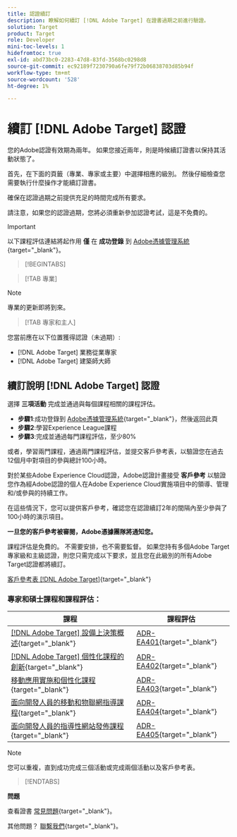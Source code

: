 ```yaml
---
title: 認證續訂
description: 瞭解如何續訂 [!DNL Adobe Target] 在證書過期之前進行驗證。
solution: Target
product: Target
role: Developer
mini-toc-levels: 1
hidefromtoc: true
exl-id: abd73bc0-2283-47d8-83fd-3568bc0298d8
source-git-commit: ec92189f7230790a6fe79f72b06838703d85b94f
workflow-type: tm+mt
source-wordcount: '528'
ht-degree: 1%

---
```


# 續訂 [!DNL Adobe Target] 認證

您的Adobe認證有效期為兩年。 如果您接近兩年，則是時候續訂證書以保持其活動狀態了。

首先，在下面的頁籤（專業、專家或主要）中選擇相應的級別。 然後仔細檢查您需要執行什麼操作才能續訂證書。

確保在認證過期之前提供充足的時間完成所有要求。

請注意，如果您的認證過期，您將必須重新參加認證考試，這是不免費的。

>[!IMPORTANT]
>
>以下課程評估連結將起作用 **僅** 在 **成功登錄** 到 [Adobe憑據管理系統](http://www.certmetrics.com/adobe){target="_blank"}。

>[!BEGINTABS]

>[!TAB 專業]

>[!NOTE]
>
>專業的更新即將到來。

>[!TAB 專家和主人]

您當前應在以下位置獲得認證（未過期）:

* [!DNL Adobe Target] 業務從業專家
* [!DNL Adobe Target] 建築師大師

## 續訂說明 [!DNL Adobe Target] 認證

選擇 **三項活動** 完成並通過與每個課程相關的課程評估。

* **步驟1**:成功登錄到 [Adobe憑據管理系統](http://www.certmetrics.com/adobe){target="_blank"}，然後返回此頁
* **步驟2**:學習Experience League課程
* **步驟3**:完成並通過每門課程評估，至少80%

或者，學習兩門課程，通過兩門課程評估，並提交客戶參考表，以驗證您在過去12個月中對項目的參與總計100小時。

對於某些Adobe Experience Cloud認證，Adobe認證計畫接受 **客戶參考** 以驗證您作為經Adobe認證的個人在Adobe Experience Cloud實施項目中的領導、管理和/或參與的持續工作。

在這些情況下，您可以提供客戶參考，確認您在認證續訂2年的間隔內至少參與了100小時的演示項目。

**一旦您的客戶參考被審閱，Adobe憑據團隊將通知您。**

課程評估是免費的。 不需要安排，也不需要監督。 如果您持有多個Adobe Target專家級和主級認證，則您只需完成以下要求，並且您在此級別的所有Adobe Target認證都將續訂。

[客戶參考表 [!DNL Adobe Target]](https://www.certmetrics.com/adobe/candidate/caveon_sso_adobe.aspx?ssoLogin=true&amp;eid=ADR-EA400){target="_blank"}

### 專家和碩士課程和課程評估：

| 課程 | 課程評估 |
| ------- | ------- |
| [[!DNL Adobe Target] 設備上決策概述](https://experienceleague.adobe.com/docs/target-learn/tutorials/implementation/on-device-decisioning-overview.html?lang=en){target="_blank"} | [ADR-EA401](https://www.certmetrics.com/adobe/candidate/caveon_sso_adobe.aspx?ssoLogin=true&amp;eid=ADR-EA401){target="_blank"} |
| [[!DNL Adobe Target] 個性化課程的創新](https://business.adobe.com/summit/2021/sessions/adobe-target-innovations-in-personalization-s901.html){target="_blank"} | [ADR-EA402](https://www.certmetrics.com/adobe/candidate/caveon_sso_adobe.aspx?ssoLogin=true&amp;eid=ADR-EA402){target="_blank"} |
| [移動應用實施和個性化課程](https://experienceleague.adobe.com/?recommended=Target-D-1-2020.1.mobile){target="_blank"} | [ADR-EA403](https://www.certmetrics.com/adobe/candidate/caveon_sso_adobe.aspx?ssoLogin=true&amp;eid=ADR-EA403){target="_blank"} |
| [面向開發人員的移動和物聯網指導課程](https://experienceleague.adobe.com/?recommended=Target-D-1-2019.1.web){target="_blank"} | [ADR-EA404](https://www.certmetrics.com/adobe/candidate/caveon_sso_adobe.aspx?ssoLogin=true&amp;eid=ADR-EA404){target="_blank"} |
| [面向開發人員的指導性網站發佈課程](https://experienceleague.adobe.com/?recommended=Target-D-1-2019.1.web){target="_blank"} | [ADR-EA405](https://www.certmetrics.com/adobe/candidate/caveon_sso_adobe.aspx?ssoLogin=true&amp;eid=ADR-EA405){target="_blank"} |

>[!NOTE]
>
>您可以重複，直到成功完成三個活動或完成兩個活動以及客戶參考表。

>[!ENDTABS]

**問題**

查看證書 [常見問題](https://experienceleague.adobe.com/docs/certification/certification/faq.html?lang=en){target="_blank"}。

其他問題？ [聯繫我們](mailto:certif@adobe.com){target="_blank"}。
